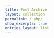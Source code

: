 ```yaml
---
title: Post Archive
layout: collection
permalink: /_php/
show_excerpts: true
entries_layout: list
---
```

